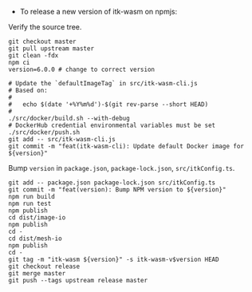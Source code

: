 - To release a new version of itk-wasm on npmjs:

Verify the source tree.

```
git checkout master
git pull upstream master
git clean -fdx
npm ci
version=6.0.0 # change to correct version

# Update the `defaultImageTag` in src/itk-wasm-cli.js
# Based on:
#
#   echo $(date '+%Y%m%d')-$(git rev-parse --short HEAD)
#
./src/docker/build.sh --with-debug
# DockerHub credential environmental variables must be set
./src/docker/push.sh
git add -- src/itk-wasm-cli.js
git commit -m "feat(itk-wasm-cli): Update default Docker image for ${version}"
```

Bump `version` in `package.json`, `package-lock.json`, `src/itkConfig.ts`.

```
git add -- package.json package-lock.json src/itkConfig.ts
git commit -m "feat(version): Bump NPM version to ${version}"
npm run build
npm run test
npm publish
cd dist/image-io
npm publish
cd -
cd dist/mesh-io
npm publish
cd -
git tag -m "itk-wasm ${version}" -s itk-wasm-v$version HEAD
git checkout release
git merge master
git push --tags upstream release master
```
